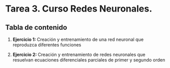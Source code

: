 # Tarea 3. Curso Redes Neuronales. 
## Tabla de contenido

<ol>

<li><p> <strong>Ejercicio 1: </strong> Creación y entrenamiento de una red neuronal que reproduzca diferentes funciones</p> </li>
<li><p> <strong>Ejercicio 2: </strong> Creación y entrenamiento de redes neuronales que resuelvan ecuaciones diferenciales parciales de primer y segundo orden</p></li>

</ol>
